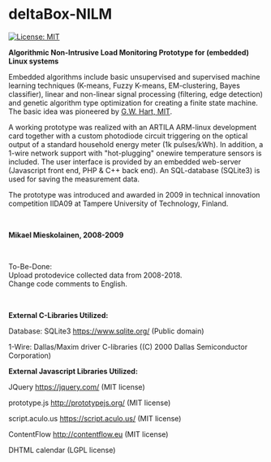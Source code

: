 # deltaBox-NILM
[![License: MIT](https://img.shields.io/badge/License-MIT-yellow.svg)](https://opensource.org/licenses/MIT)

<b>Algorithmic Non-Intrusive Load Monitoring Prototype for (embedded) Linux systems</b>
<br/>

Embedded algorithms include basic unsupervised and supervised machine learning techniques (K-means, Fuzzy K-means, EM-clustering, Bayes classifier), linear and non-linear signal processing (filtering, edge detection) and genetic algorithm type optimization for creating a finite state machine. The basic idea was pioneered by <a href="https://en.wikipedia.org/wiki/Nonintrusive_load_monitoring">G.W. Hart, MIT</a>.

A working prototype was realized with an ARTILA ARM-linux development card together with a custom photodiode circuit triggering on the optical output of a standard household energy meter (1k pulses/kWh). In addition, a 1-wire network support with "hot-plugging" onewire temperature sensors is included. The user interface is provided by an embedded web-server (Javascript front end, PHP & C++ back end). An  SQL-database (SQLite3) is used for saving the measurement data. 

The prototype was introduced and awarded in 2009 in technical innovation competition IIDA09 at Tampere University of Technology, Finland.

<br/>

<b>Mikael Mieskolainen, 2008-2009</b>

<br/>

To-Be-Done:
<br/>
Upload protodevice collected data from 2008-2018.
<br/>
Change code comments to English.

<br/>

<b>External C-Libraries Utilized:</b>

Database: SQLite3 https://www.sqlite.org/ (Public domain)

1-Wire: Dallas/Maxim  driver C-libraries ((C) 2000 Dallas Semiconductor Corporation)

<b>External Javascript Libraries Utilized:</b>

JQuery https://jquery.com/ (MIT license)

prototype.js http://prototypejs.org/ (MIT license)

script.aculo.us https://script.aculo.us/ (MIT license)

ContentFlow http://contentflow.eu (MIT license)

DHTML calendar (LGPL license)
